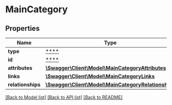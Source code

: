 # MainCategory

## Properties
Name | Type | Description | Notes
------------ | ------------- | ------------- | -------------
**type** | [****](.md) |  | [optional] 
**id** | [****](.md) |  | [optional] 
**attributes** | [**\Swagger\Client\Model\MainCategoryAttributes**](MainCategoryAttributes.md) |  | [optional] 
**links** | [**\Swagger\Client\Model\MainCategoryLinks**](MainCategoryLinks.md) |  | [optional] 
**relationships** | [**\Swagger\Client\Model\MainCategoryRelationships**](MainCategoryRelationships.md) |  | [optional] 

[[Back to Model list]](../../README.md#documentation-for-models) [[Back to API list]](../../README.md#documentation-for-api-endpoints) [[Back to README]](../../README.md)

